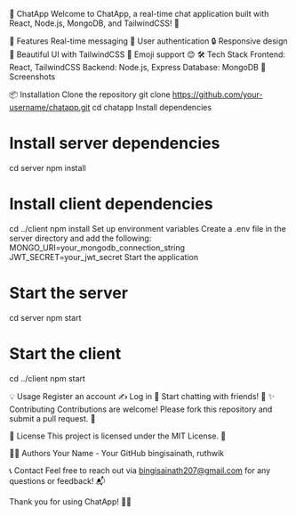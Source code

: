 📱 ChatApp
Welcome to ChatApp, a real-time chat application built with React, Node.js, MongoDB, and TailwindCSS! 🚀

🌟 Features
Real-time messaging 💬
User authentication 🔒
Responsive design 📱
Beautiful UI with TailwindCSS 🎨
Emoji support 😊
🛠️ Tech Stack
Frontend: React, TailwindCSS
Backend: Node.js, Express
Database: MongoDB
📸 Screenshots

📦 Installation
Clone the repository
git clone https://github.com/your-username/chatapp.git
cd chatapp
Install dependencies
# Install server dependencies
cd server
npm install

# Install client dependencies
cd ../client
npm install
Set up environment variables
Create a .env file in the server directory and add the following:
MONGO_URI=your_mongodb_connection_string
JWT_SECRET=your_jwt_secret
Start the application
# Start the server
cd server
npm start

# Start the client
cd ../client
npm start

💡 Usage
Register an account ✍️
Log in 🔑
Start chatting with friends! 🎉
✨ Contributing
Contributions are welcome! Please fork this repository and submit a pull request. 🤝

📄 License
This project is licensed under the MIT License. 📜

🧑‍💻 Authors
Your Name - Your GitHub bingisainath, ruthwik

📞 Contact
Feel free to reach out via bingisainath207@gmail.com for any questions or feedback! 📬

Thank you for using ChatApp! 💬✨
